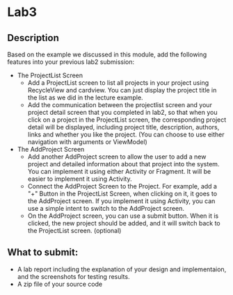 # Lab3
## Description 
Based on the example we discussed in this module, add the following features into your previous lab2 submission:
- The ProjectList Screen
  - Add a ProjectList screen to list all projects in your project using RecycleView and cardview. You can just display the project title in the list as we did in the lecture example.
  - Add the communication between the projectlist screen and your project detail screen that you completed in lab2, so that when you click on a project in the ProjectList screen, the corresponding project detail will be displayed, including project title, description, authors, links and whether you like the project. (You can choose to use either navigation with arguments or ViewModel)
- The AddProject Screen
  - Add another AddProject screen to allow the user to add a new project and detailed information about that project into the system. You can implement it using either Activity or Fragment. It will be easier to implement it using Activity.
  - Connect the AddProject Screen to the Project. For example, add a "+" Button in the ProjectList Screen, when clicking on it, it goes to the AddProject screen. If you implement it using Activity, you can use a simple intent to switch to the AddProject screen.
  - On the AddProject screen, you can use a submit button. When it is clicked, the new project should be added, and it will switch back to the ProjectList screen. (optional)
## What to submit:
- A lab report including the explanation of your design and implementaion, and the screenshots for testing results.
- A zip file of your source code
